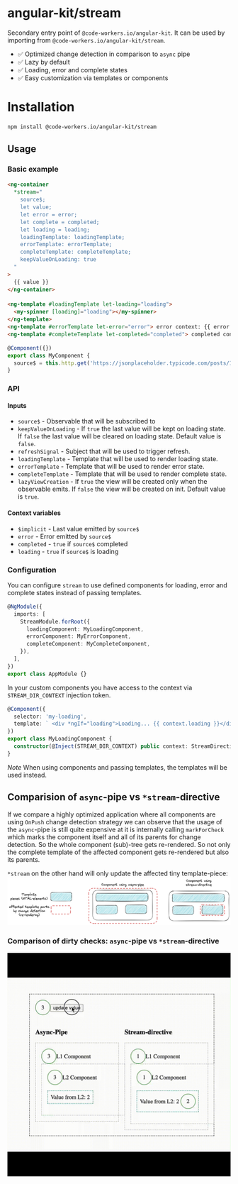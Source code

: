 # angular-kit/stream

Secondary entry point of `@code-workers.io/angular-kit`. It can be used by importing from `@code-workers.io/angular-kit/stream`.

- ✅ Optimized change detection in comparison to `async` pipe
- ✅ Lazy by default
- ✅ Loading, error and complete states
- ✅ Easy customization via templates or components

# Installation

```bash
npm install @code-workers.io/angular-kit/stream
```

## Usage

### Basic example

```html
<ng-container
  *stream="
    source$;
    let value;
    let error = error;
    let complete = completed;
    let loading = loading;
    loadingTemplate: loadingTemplate;
    errorTemplate: errorTemplate;
    completeTemplate: completeTemplate;
    keepValueOnLoading: true
  "
>
  {{ value }}
</ng-container>

<ng-template #loadingTemplate let-loading="loading">
  <my-spinner [loading]="loading"></my-spinner>
</ng-template>
<ng-template #errorTemplate let-error="error"> error context: {{ error }} </ng-template>
<ng-template #completeTemplate let-completed="completed"> completed context: {{ completed }} </ng-template>
```

```typescript
@Component({})
export class MyComponent {
  source$ = this.http.get('https://jsonplaceholder.typicode.com/posts/1');
}
```

### API

#### Inputs

- `source$` - Observable that will be subscribed to
- `keepValueOnLoading` - If `true` the last value will be kept on loading state. If `false` the last value will be cleared on loading state. Default value is `false`.
- `refreshSignal` - Subject that will be used to trigger refresh.
- `loadingTemplate` - Template that will be used to render loading state.
- `errorTemplate` - Template that will be used to render error state.
- `completeTemplate` - Template that will be used to render complete state.
- `lazyViewCreation` - If `true` the view will be created only when the observable emits. If `false` the view will be created on init. Default value is `true`.

#### Context variables

- `$implicit` - Last value emitted by `source$`
- `error` - Error emitted by `source$`
- `completed` - `true` if `source$` completed
- `loading` - `true` if `source$` is loading

### Configuration

You can configure `stream` to use defined components for loading, error and complete states instead of passing templates.

```typescript
@NgModule({
  imports: [
    StreamModule.forRoot({
      loadingComponent: MyLoadingComponent,
      errorComponent: MyErrorComponent,
      completeComponent: MyCompleteComponent,
    }),
  ],
})
export class AppModule {}
```

In your custom components you have access to the context via `STREAM_DIR_CONTEXT` injection token.

```typescript
@Component({
  selector: 'my-loading',
  template: ` <div *ngIf="loading">Loading... {{ context.loading }}</div> `,
})
export class MyLoadingComponent {
  constructor(@Inject(STREAM_DIR_CONTEXT) public context: StreamDirectiveContext) {}
}
```

_Note_ When using components and passing templates, the templates will be used instead.

## Comparision of `async`-pipe vs `*stream`-directive

If we compare a highly optimized application where all components are using `OnPush` change detection strategy we can observe that the
usage of the `async`-pipe is still quite expensive at it is internally calling `markForCheck` which marks the component itself and all of its parents for change detection.
So the whole component (sub)-tree gets re-rendered. So not only the complete template of the affected component gets re-rendered but also its parents.

`*stream` on the other hand will only update the affected tiny template-piece:
![async-pipe vs stream-directive](./docs/stream-vs-async.png)

### Comparison of dirty checks: `async`-pipe vs `*stream`-directive

![dirty checks comparison](./docs/dirty-checks-comparison.gif)
